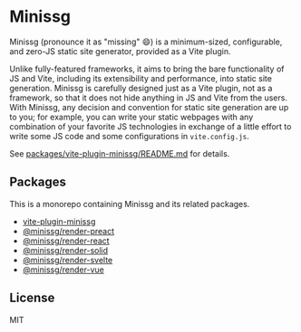 # Minissg

Minissg (pronounce it as "missing" 😄) is a minimum-sized,
configurable, and zero-JS static site generator, provided as a Vite
plugin.

Unlike fully-featured frameworks, it aims to bring the bare
functionality of JS and Vite, including its extensibility and
performance, into static site generation.
Minissg is carefully designed just as a Vite plugin, not as a
framework, so that it does not hide anything in JS and Vite from the
users.
With Minissg, any decision and convention for static site generation
are up to you; for example, you can write your static webpages with
any combination of your favorite JS technologies in exchange of a
little effort to write some JS code and some configurations in
`vite.config.js`.

See [packages/vite-plugin-minissg/README.md] for details.

## Packages

This is a monorepo containing Minissg and its related packages.

* [vite-plugin-minissg]
* [@minissg/render-preact]
* [@minissg/render-react]
* [@minissg/render-solid]
* [@minissg/render-svelte]
* [@minissg/render-vue]

## License

MIT

[packages/vite-plugin-minissg/README.md]: packages/vite-plugin-minissg/README.md
[vite-plugin-minissg]: packages/vite-plugin-minissg
[@minissg/render-preact]: packages/render-preact
[@minissg/render-react]: packages/render-react
[@minissg/render-solid]: packages/render-solid
[@minissg/render-svelte]: packages/render-svelte
[@minissg/render-vue]: packages/render-vue
